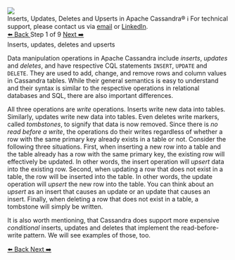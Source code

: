 <!-- TOP -->
<div class="top">
  <img src="https://datastax-academy.github.io/katapod-shared-assets/images/ds-academy-logo.svg" />
  <div class="scenario-title-section">
    <span class="scenario-title">Inserts, Updates, Deletes and Upserts in Apache Cassandra®</span>
    <span class="scenario-subtitle">ℹ️ For technical support, please contact us via <a href="mailto:aleksandr.volochnev@datastax.com">email</a> or <a href="https://dtsx.io/aleks">LinkedIn</a>.</span>
  </div>
</div>

<!-- NAVIGATION -->
<div id="navigation-top" class="navigation-top">
 <a href='command:katapod.loadPage?[{"step":"intro"}]'
   class="btn btn-dark navigation-top-left">⬅️ Back
 </a>
<span class="step-count"> Step 1 of 9</span>
 <a href='command:katapod.loadPage?[{"step":"step2-cassandra"}]' 
    class="btn btn-dark navigation-top-right">Next ➡️
  </a>
</div>

<!-- CONTENT -->

<div class="step-title">Inserts, updates, deletes and upserts</div>

Data manipulation operations in Apache Cassandra include *inserts*, *updates* and *deletes*, and have respective CQL statements 
`INSERT`, `UPDATE` and `DELETE`. They are used to add, change, and remove rows and column values in Cassandra tables.
While their general semantics is easy to understand and their syntax is similar to the respective operations in relational databases
and SQL, there are also important differences.

All three operations are *write* operations. Inserts write new data into tables. Similarly, updates write new data into tables.
Even deletes write markers, called *tombstones*, to signify that data is now removed. Since there is *no read before a write*, 
the operations do their writes regardless of whether a row with the same primary key already exists in a table or not. Consider the following three situations. First, when inserting a new row into a table and the table already has a row with the same primary key, 
the existing row will effectively be updated. In other words, the insert operation will *upsert* data into the existing row. 
Second, when updating a row that does not exist in a table, the row will be inserted into the table. In other words, 
the update operation will *upsert* the new row into the table. You can think about an *upsert* as an insert that causes an update or 
an update that causes an insert. Finally, when deleting a row that does not exist in a table, a tombstone 
will simply be written.

It is also worth mentioning, that Cassandra does support more expensive *conditional* inserts, updates and deletes 
that implement the read-before-write pattern. We will see examples of those, too.

<!-- NAVIGATION -->
<div id="navigation-bottom" class="navigation-bottom">
 <a href='command:katapod.loadPage?[{"step":"intro"}]'
   class="btn btn-dark navigation-bottom-left">⬅️ Back
 </a>
 <a href='command:katapod.loadPage?[{"step":"step2-cassandra"}]'
    class="btn btn-dark navigation-bottom-right">Next ➡️
  </a>
</div>
